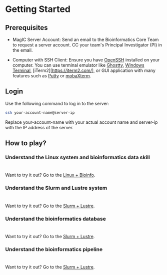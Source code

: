 # Getting Started

## Prerequisites

- MagIC Server Account: Send an email to the Bioinformatics Core Team to request a server
  account. CC your team's Principal Investigator (PI) in the email.

- Computer with SSH Client: Ensure you have
  [OpenSSH](https://en.wikipedia.org/wiki/OpenSSH) installed on your computer. You can use
  terminal emulator like [Ghostty](https://github.com/ghostty-org/ghostty),
  [Windows Terminal](https://github.com/microsoft/terminal),
  [iTerm2][https://iterm2.com/], or GUI application with many features such as
  [Putty](https://www.putty.org/) or [mobaXterm](https://mobaxterm.mobatek.net/).

## Login

Use the following command to log in to the server:

```sh
ssh your-account-name@server-ip
```

Replace your-account-name with your actual account name and server-ip with the IP address
of the server.

## How to play?

### Understand the Linux system and bioinformatics data skill

<div class="tip custom-block" style="padding-top: 8px">

Want to try it out? Go to the [Linux + Bioinfo](../linux/what_is_linux).

</div>

### Understand the Slurm and Lustre system

<div class="tip custom-block" style="padding-top: 8px">

Want to try it out? Go to the [Slurm + Lustre](../slurm/what_is_slurm).

</div>

### Understand the bioinformatics database

<div class="tip custom-block" style="padding-top: 8px">

Want to try it out? Go to the [Slurm + Lustre](../database/).

</div>

### Understand the bioinformatics pipeline

<div class="tip custom-block" style="padding-top: 8px">

Want to try it out? Go to the [Slurm + Lustre](../pipeline/).

</div>

